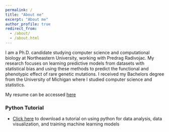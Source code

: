 ```yaml
---
permalink: /
title: "About me"
excerpt: "About me"
author_profile: true
redirect_from: 
  - /about/
  - /about.html
---
```


I am a Ph.D. candidate studying computer science and computational biology at Northeastern University, working with Predrag Radivojac. My research focuses on learning predictive models from datasets with statistical bias and using these methods to predict the functional and phenotypic effect of rare genetic mutations. I received my Bachelors degree from the University of Michigan where I studied computer science and statistics.

My resume can be accessed [here](https://dzeiberg.github.io/files/Zeiberg_CV.pdf)

### Python Tutorial

* [Click here](https://dzeiberg.github.io/files/pythonTutorial.zip) to download a tutorial on using python for data analysis, data visualization, and training machine learning models